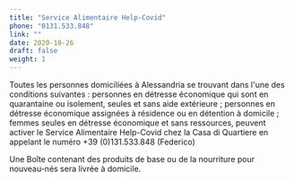 ```yaml
---
title: "Service Alimentaire Help-Covid"
phone: "0131.533.848"
link: ""
date: 2020-10-26
draft: false
weight: 1
---
```


Toutes les personnes domiciliées à Alessandria se trouvant dans l'une des conditions suivantes : personnes en détresse économique qui sont en quarantaine ou isolement, seules et sans aide extérieure ; personnes en détresse économique assignées à résidence ou en détention à domicile ; femmes seules en détresse économique et sans ressources, peuvent activer le Service Alimentaire Help-Covid chez la Casa di Quartiere en appelant le numéro +39 (0)131.533.848 (Federico)  

Une Boîte contenant des produits de base ou de la nourriture pour nouveau-nés sera livrée à domicile.
